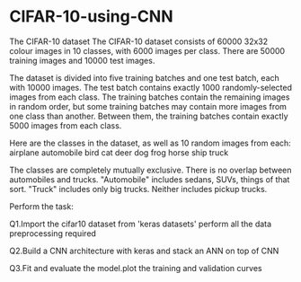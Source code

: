 # CIFAR-10-using-CNN

The CIFAR-10 dataset The CIFAR-10 dataset consists of 60000 32x32 colour images in 10 classes, with 6000 images per class. There are 50000 training images and 10000 test images.

The dataset is divided into five training batches and one test batch, each with 10000 images. The test batch contains exactly 1000 randomly-selected images from each class. The training batches contain the remaining images in random order, but some training batches may contain more images from one class than another. Between them, the training batches contain exactly 5000 images from each class.

Here are the classes in the dataset, as well as 10 random images from each: airplane automobile bird cat deer dog frog horse ship truck

The classes are completely mutually exclusive. There is no overlap between automobiles and trucks. "Automobile" includes sedans, SUVs, things of that sort. "Truck" includes only big trucks. Neither includes pickup trucks.

Perform the task:

Q1.Import the cifar10 dataset from 'keras datasets' perform all the data preprocessing required

Q2.Build a CNN architecture with keras and stack an ANN on top of CNN

Q3.Fit and evaluate the model.plot the training and validation curves
